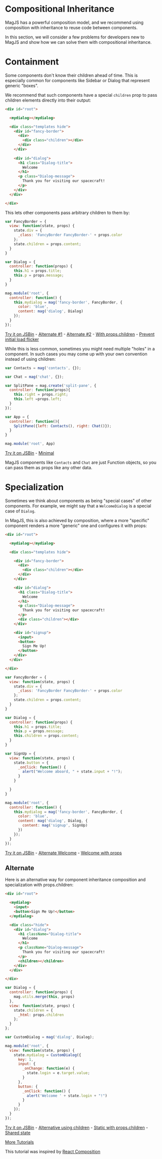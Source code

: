 # Compositional Inheritance

MagJS has a powerful composition model, and we recommend using composition with inheritance to reuse code between components.

In this section, we will consider a few problems for developers new to MagJS and show how we can solve them with compositional inheritance.

# Containment

Some components don't know their children ahead of time. This is especially common for components like Sidebar or Dialog that represent generic "boxes".

We recommend that such components have a special `children` prop to pass children elements directly into their output:

```html
<div id="root">

  <mydialog></mydialog>

  <div class="templates hide">
    <div id="fancy-border">
      <div>
        <div class="children"></div>
      </div>
    </div>
    
    <div id="dialog">
      <h1 class="Dialog-title">
        Welcome
      </h1>
      <p class="Dialog-message">
        Thank you for visiting our spacecraft!
      </p>
    </div>
  </div>

</div>
```
This lets other components pass arbitrary children to them by:

```js
var FancyBorder = {
  view: function(state, props) {
    state.div = {
      _class: 'FancyBorder FancyBorder-' + props.color
    };
    state.children = props.content;
  }
}
```

```js
var Dialog = {
  controller: function(props) {
    this.h1 = props.title;
    this.p = props.message;
  }
}
```


```js
mag.module('root', {
  controller: function() {
    this.mydialog = mag('fancy-border', FancyBorder, {
      color: 'blue',
      content: mag('dialog', Dialog)
    });
  }
});
```


[Try it on JSBin](http://jsbin.com/qekigixebu/edit?js,output) - [Alternate #1](http://jsbin.com/nohenemake/edit?js,output) - [Alternate #2](http://jsbin.com/yojokupiwo/edit?js,output) - [With props.children](http://jsbin.com/muxomobape/edit?js,output) - [Prevent initial load flicker](http://jsbin.com/loturohedi/edit?js,output)


While this is less common, sometimes you might need multiple "holes" in a component. In such cases you may come up with your own convention instead of using children:

```js
var Contacts = mag('contacts', {});

var Chat = mag('chat', {});

var SplitPane = mag.create('split-pane', {
  controller: function(props){
    this.right = props.right;
    this.left =props.left;
  }
});

var App = {
  controller: function(){
    SplitPane({left: Contacts(), right: Chat()});
  }
}

mag.module('root', App)
```

[Try it on JSBin](http://jsbin.com/tifodopebi/edit?js,output) - [Minimal](http://jsbin.com/soguwifisi/edit?js,output)

MagJS components like `Contacts` and `Chat` are just Function objects, so you can pass them as props like any other data.


# Specialization

Sometimes we think about components as being "special cases" of other components. For example, we might say that a `WelcomeDialog` is a special case of `Dialog`.

In MagJS, this is also achieved by composition, where a more "specific" component renders a more "generic" one and configures it with props:

```html
<div id="root">

  <mydialog></mydialog>

  <div class="templates hide">

    <div id="fancy-border">
      <div>
        <div class="children"></div>
      </div>
    </div>

    <div id="dialog">
      <h1 class="Dialog-title">
        Welcome
      </h1>
      <p class="Dialog-message">
        Thank you for visiting our spacecraft!
      </p>
      <div class="children"></div>
    </div>

    <div id="signup">
      <input>
      <button>
        Sign Me Up!
      </button>
    </div>
  </div>

</div>
```

```js
var FancyBorder = {
  view: function(state, props) {
    state.div = {
      _class: 'FancyBorder FancyBorder-' + props.color
    };
    state.children = props.content;
  }
}

var Dialog = {
  controller: function(props) {
    this.h1 = props.title;
    this.p = props.message;
    this.children = props.content;
  }
}

var SignUp = {
  view: function(state, props) {
    state.button = {
      _onClick: function() {
        alert("Welcome aboard, " + state.input + "!");
      }
    }

  }
}
```

```js
mag.module('root', {
  controller: function() {
    this.mydialog = mag('fancy-border', FancyBorder, {
      color: 'blue',
      content: mag('dialog', Dialog, {
        content: mag('signup', SignUp)
      })
    });
  }
});
```

[Try it on JSBin](http://jsbin.com/togihenuzi/edit?js,output) - [Alternate Welcome](http://jsbin.com/tayeviwise/edit?js,output) - [Welcome with props](http://jsbin.com/gubaloyalu/edit?js,output)

## Alternate

Here is an alternative way for component inheritance composition and specialization with props.children:

```html
<div id="root">

  <mydialog>
    <input>
    <button>Sign Me Up!</button>
  </mydialog>

  <div class="hide">
    <div id="dialog">
      <h1 className="Dialog-title">
        Welcome
      </h1>
      <p className="Dialog-message">
        Thank you for visiting our spacecraft!
      </p>
      <children></children>
    </div>
  </div>

</div>
```


```js
var Dialog = {
  controller: function(props) {
    mag.utils.merge(this, props)
  },
  view: function(state, props) {
    state.children = {
      _html: props.children
    };
  }
};
```

```js
var CustomDialog = mag('dialog', Dialog);

mag.module('root', {
  view: function(state, props) {
    state.mydialog = CustomDialog({
      key: 1,
      input: {
        _onChange: function(e) {
          state.login = e.target.value;
        }
      },
      button: {
        _onClick: function() {
          alert('Welcome ' + state.login + "!")
        }
      }
    });
  }
});
```

[Try it on JSBin](http://jsbin.com/sefugaroni/edit?js,output) - [Alternative using children](http://jsbin.com/bogubayihe/edit?js,output) - [Static with props.children](http://jsbin.com/quwebofose/edit?js,output) - [Shared state](http://jsbin.com/dumiqomefa/edit?js,output)


[More Tutorials](//github.com/magnumjs/mag.js/blob/master/examples/tutorials/README.md)

This tutorial was inspired by [React Composition](https://facebook.github.io/react/docs/composition-vs-inheritance.html)
